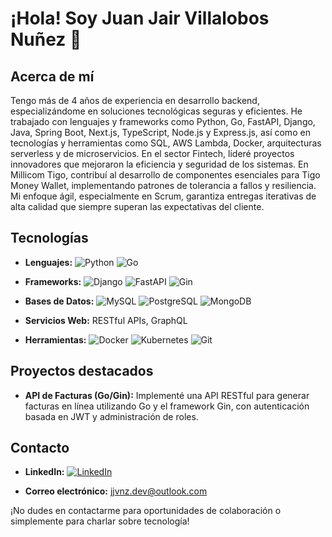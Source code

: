 # ¡Hola! Soy Juan Jair Villalobos Nuñez 👋

## Acerca de mí

Tengo más de 4 años de experiencia en desarrollo backend, especializándome en soluciones tecnológicas seguras y eficientes. He trabajado con lenguajes y frameworks como Python, Go, FastAPI, Django, Java, Spring Boot, Next.js, TypeScript, Node.js y Express.js, así como en tecnologías y herramientas como SQL, AWS Lambda, Docker, arquitecturas serverless y de microservicios. En el sector Fintech, lideré proyectos innovadores que mejoraron la eficiencia y seguridad de los sistemas. En Millicom Tigo, contribuí al desarrollo de componentes esenciales para Tigo Money Wallet, implementando patrones de tolerancia a fallos y resiliencia. Mi enfoque ágil, especialmente en Scrum, garantiza entregas iterativas de alta calidad que siempre superan las expectativas del cliente.

## Tecnologías
- **Lenguajes:** 
  ![Python](https://img.shields.io/badge/-Python-blue?style=flat-square&logo=python&logoColor=white)
  ![Go](https://img.shields.io/badge/-Go-00ADD8?style=flat-square&logo=go&logoColor=white)

- **Frameworks:** 
  ![Django](https://img.shields.io/badge/-Django-darkgreen?style=flat-square&logo=django&logoColor=white)
  ![FastAPI](https://img.shields.io/badge/-FastAPI-green?style=flat-square&logo=fastapi&logoColor=white)
  ![Gin](https://img.shields.io/badge/-Gin-00ADD8?style=flat-square&logo=go&logoColor=white)

- **Bases de Datos:** 
  ![MySQL](https://img.shields.io/badge/-MySQL-blue?style=flat-square&logo=mysql&logoColor=white)
  ![PostgreSQL](https://img.shields.io/badge/-PostgreSQL-blue?style=flat-square&logo=postgresql&logoColor=white)
  ![MongoDB](https://img.shields.io/badge/-MongoDB-green?style=flat-square&logo=mongodb&logoColor=white)

- **Servicios Web:** RESTful APIs, GraphQL

- **Herramientas:** 
  ![Docker](https://img.shields.io/badge/-Docker-blue?style=flat-square&logo=docker&logoColor=white)
  ![Kubernetes](https://img.shields.io/badge/-Kubernetes-blue?style=flat-square&logo=kubernetes&logoColor=white)
  ![Git](https://img.shields.io/badge/-Git-black?style=flat-square&logo=git&logoColor=white)

## Proyectos destacados
- **API de Facturas (Go/Gin):** 
  Implementé una API RESTful para generar facturas en línea utilizando Go y el framework Gin, con autenticación basada en JWT y administración de roles.

## Contacto
- **LinkedIn:** 
  [![LinkedIn](https://img.shields.io/badge/-Juan%20J.%20Villalobos-blue?style=flat-square&logo=linkedin&logoColor=white)](https://www.linkedin.com/in/jjvnz/)

- **Correo electrónico:** 
  jjvnz.dev@outlook.com
  
¡No dudes en contactarme para oportunidades de colaboración o simplemente para charlar sobre tecnología!

